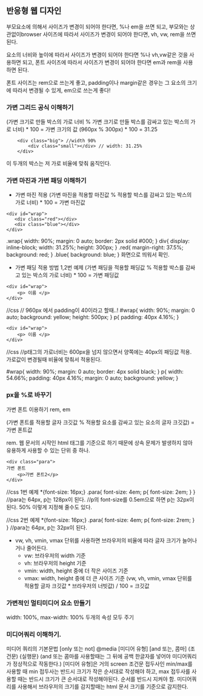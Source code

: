 ## 반응형 웹 디자인

부모요소에 의해서 사이즈가 변경이 되어야 한다면, %나 em을 쓰면 되고, 부모와는 상관없이browser 사이즈에 따라서 사이즈가 변경이 되어야 한다면, vh, vw, rem을 쓰면된다.

요소의 너비와 높이에 따라서 사이즈가 변경이 되어야 한다면 %나 vh,vw같은 것을 사용하면 되고, 폰트 사이즈에 따라서 사이즈가 변경이 되어야 한다면 em과 rem을 사용하면 된다.

폰트 사이즈는 rem으로 쓰는게 좋고, padding이나 margin같은 경우는 그 요소의 크기에 따라서 변경될 수 있게, em으로 쓰는게 좋다!


### 가변 그리드 공식 이해하기

(가변 크기로 만들 박스의 가로 너비 % 가변 크기로 만들 박스를 감싸고 있는 박스의 가로 너비) * 100 = 가변 크기의 값
(960px % 300px) * 100 = 31.25
```
    <div class="big"> //width 90%
        <div class="small"></div> // width: 31.25%
    </div>
```
이 두개의 박스는 저 가로 비율에 맞춰 움직인다.

### 가변 마진과 가변 패딩 이해하기

* 가변 마진 적용
(가변 마진을 적용할 마진값 % 적용할 박스를 감싸고 있는 박스의 가로 너비) * 100 = 가변 마진값
```
<div id="wrap">
   <div class="red"></div>
   <div class="blue"></div>
</div>
```
.wrap{
  width: 90%;
  margin: 0 auto;
  border: 2px solid #000;
}
div{
  display: inline-block;
  width: 31.25%;
  height: 300px;
}
.red{
  margin-right: 37.5%;
  background: red;
}
.blue{
  background: blue;
}
화면으로 띄워서 확인.

* 가변 패딩 적용 방법 1,2번 예제
(가변 패딩을 적용할 패딩값 % 적용할 박스를 감싸고 있는 박스의 가로 너비) * 100 = 가변 패딩값
```
<div id="wrap">
	<p> 이름 </p>
</div> 
```
//css
// 960px 에서 padding이 40이라고 할때..!
#wrap{
	width: 90%;
	margin: 0 auto;
	background: yellow;
	height: 500px;
}
p{
	padding: 40px 4.16%;
}

```
<div id="wrap">
	<p> 이름 </p>
</div> 
```
//css
//p태그의 가로너비는 600px을 넘지 않으면서 양쪽에는 40px의 패딩값 적용. 가로값이 변경될때 비율에 맞춰서 적용된다.

#wrap{
	width: 90%;
	margin: 0 auto;
	border: 4px solid black;
}
p{
	width: 54.66%;
	padding: 40px 4.16%;
	margin: 0 auto;
	background: yellow;
}

### px을 %로 바꾸기

가변 폰트 이용하기 rem, em

(가변 폰트를 적용할 글자 크깃값 % 적용할 요소를 감싸고 있는 요소의 글자 크깃값) = 가변 폰트값

rem. 웹 문서의 시작인 html 태그를 기준으로 하기 때문에 상속 문제가 발생하지 않아 유용하게 사용할 수 있는 단위 중 하나.

```
<div class="para">
가변 폰트	
	<p>가변 폰트2</p>
</div>
```
//css 1번 예제
*{font-size: 16px;}
.para{
	font-size: 4em;
		p{
			font-size: 2em;
		}
	}
//para는 64px, p는 128px이 된다.
//p의 font-size를 0.5em으로 하면 p는 32px이 된다. 50% 이렇게 지정해 줄수도 있다.

//css 2번 예제
*{font-size: 16px;}
.para{
	font-size: 4em;
		p{
			font-size: 2rem;
		}
	}
//para는 64px, p는 32px이 된다. 

- vw, vh, vmin, vmax 단위를 사용하면 브라우저의 비율에 따라 글자 크기가 늘어나거나 줄어든다.
    - vw: 브라우저의 width 기준
    - vh: 브라우저의 height 기준
    - vmin: width, height 중에 더 작은 사이즈 기준
    - vmax: width, height 중에 더 큰 사이즈 기준
(vw, vh, vmin, vmax 단위를 적용할 글자 크깃값 * 브라우저의 너빗값) / 100 = 크깃값

### 가변적인 멀티미디어 요소 만들기

width: 100%,
max-width: 100%
두개의 속성 모두 주기

### 미디어쿼리 이해하기. 
미디어 쿼리의 기본문법
[only 또는 not] @media [미디어 유형] [and 또는, 콤마] (조건문) {실행문}
(and 또는 콤마를 사용할때는 그 뒤에 공백 한글자를 넣어야 미디어쿼리가 정상적으로 작동한다.)
[미디어 유형]은 거의 screen
조건문 접두사인 min/max를 사용할 때 min 접두사는 반드시 크기가 작은 순서대로 작성해야 하고, max 접두사를 사용할 때는 반드시 크기가 큰 순서대로 작성해야된다. 순서를 반드시 지켜야 함.
미디어쿼리를 사용해서 브라우저의 크기를 감지할때는 html 문서 크기를 기준으로 감지한다.